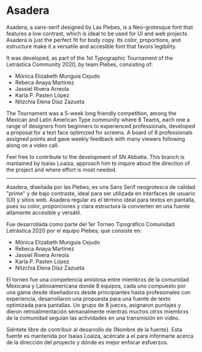 # Asadera

Asadera, a sans-serif designed by Las Plebes, is a Neo-grotesque font that features a low contrast, which is ideal to be used for UI and web projects. Asadera is just the perfect fit for body copy. Its color, proportions, and estructure make it a versatile and accesible font that favors legibility.

It was developed, as part of the 1st Typographic Tournament of the Letrástica Community 2020, by team Plebes, consisting of:

- Mónica Elizabeth Munguía Cejudo
- Rebeca Anaya Martinez
- Jassiel Rivera Arreola
- Karla P. Pasten López
- Nitzchia Elena Díaz Zazueta

The Tournament was a 5-week long friendly competition, among the Mexican and Latin American Type community where 8 Teams, each one a range of designers from beginners to experienced professionals, developed a proposal for a text face optimized for screens. A board of 8 professionals assigned points and gave weekly feedback with many viewers following along on a video call.

Feel free to contribute to the development of SN Abbatia. This branch is mantained by Isaías Loaiza, approach him to inquire about the direction of the project and where effort is most needed.


---



Asadera, diseñada por las Plebes, es una Sans Serif neogrotesca de calidad "prime" y de bajo contraste, ideal para ser utilizada en interfaces de usuario (UI) y sitios web. Asadera regular es el término ideal para textos en pantalla, pues su color, proporciones y clara estructura la convierten en una fuente altamente accesible y versátil.

Fue desarrollada como parte del 1er Torneo Tipográfico Comunidad Letrástica 2020 por el equipo Plebes, que consiste en:

- Mónica Elizabeth Munguía Cejudo
- Rebeca Anaya Martinez
- Jassiel Rivera Arreola
- Karla P. Pasten López
- Nitzchia Elena Díaz Zazueta

El torneo fue una competencia amistosa entre miembrxs de la comunidad Mexicana y Latinoamericana donde 8 equipos, cada uno compuesto por una gama desde diseñadorxs desde principiantes hasta profesionales con experiencia, desarrollaron una propuesta para una fuente de texto optimizada para pantallas. Un grupo de 8 juecxs, asignaron puntajes y dieron retroalimentación semanalmente mientras muchxs otrxs miembrxs de la comunidad seguían las actividades en una transmisión en video.

Siéntete libre de contribuir al desarrollo de {Nombre de la fuente}. Esta fuente es mantenida por Isaías Loaiza, acércate a el para informarte acerca de la dirección del proyecto y dónde es mejor enfocar esfuerzos.
